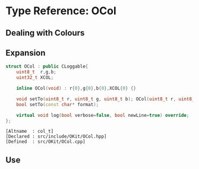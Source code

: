 # Type Reference: OCol
## Dealing with Colours

## Expansion
```cpp
struct OCol : public CLoggable{
	uint8_t  r,g,b;
	uint32_t XCOL;

	inline OCol(void) : r{0},g{0},b{0},XCOL{0} {}

	void setTo(uint8_t r, uint8_t g, uint8_t b); OCol(uint8_t r, uint8_t g, uint8_t b);
	bool setTo(const char* format);

	virtual void log(bool verbose=false, bool newLine=true) override;
};
```
```
[Altname  : col_t]
[Declared : src/include/OKit/OCol.hpp]
[Defined  : src/OKit/OCol.cpp]
```

## Use